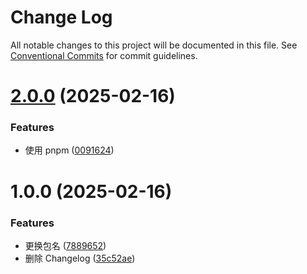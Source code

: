 # Change Log

All notable changes to this project will be documented in this file.
See [Conventional Commits](https://conventionalcommits.org) for commit guidelines.

# [2.0.0](https://github.com/youngjuning/youngjuning/compare/v1.0.0...v2.0.0) (2025-02-16)


### Features

* 使用 pnpm ([0091624](https://github.com/youngjuning/youngjuning/commit/00916245eb2fcb80b49c847436487d2a181e5f63))





# 1.0.0 (2025-02-16)


### Features

* 更换包名 ([7889652](https://github.com/youngjuning/youngjuning/commit/7889652971c8ad5c5eb8a8b70ca129e618bff4ae))
* 删除 Changelog ([35c52ae](https://github.com/youngjuning/youngjuning/commit/35c52ae7307ca3beeb3d42be92cdaf53cfbdb7c5))
